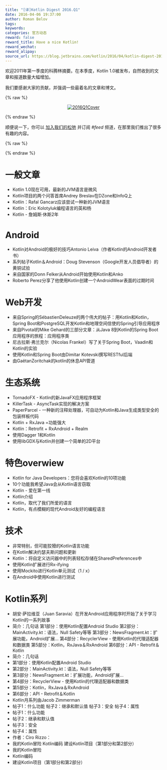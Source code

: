 ```yaml
---
title: "[译]Kotlin Digest 2016.Q1"
date: 2016-04-06 19:37:00
author: Roman Belov
tags:
keywords:
categories: 官方动态
reward: false
reward_title: Have a nice Kotlin!
reward_wechat:
reward_alipay:
source_url: https://blog.jetbrains.com/kotlin/2016/04/kotlin-digest-2016-q1/
---
```


欢迎2011年第一季度的科腾林摘要。在本季度，Kotlin 1.0被发布，自然收到的文章和报道数量大幅增加。

我们要感谢大家的贡献，并强调一些最着名的文章和博文。

{% raw %}
<p><center><a href="https://i0.wp.com/blog.jetbrains.com/kotlin/files/2016/04/2016Q1Cover.png" rel="attachment wp-att-3826"><img alt="2016Q1Cover" class="alignnone size-full wp-image-3826" data-recalc-dims="1" src="https://i0.wp.com/blog.jetbrains.com/kotlin/files/2016/04/2016Q1Cover.png?resize=640%2C320&amp;ssl=1"/></a></center></p>
{% endraw %}

顺便说一下，你可以 [加入我们的松弛](http://kotlinslackin.herokuapp.com/) 并订阅<em> #feed </em>频道，在那里我们推出了很多有趣的内容。

{% raw %}
<p><span id="more-3802"></span></p>
{% endraw %}

# 一般文章


* Kotlin 1.0现在可用，最新的JVM语言是微风
* Kotlin项目的两个问答首席Andrey Breslav在DZone和InfoQ上
* Kotlin：Rafal Gancarz应该尝试一种新的JVM语言
* Kotlin：Eric Kolotyluk编程语言的英和杨
* Kotlin - 詹姆斯·休斯2年

# Android


* Kotlin对Android的极好的技巧Antonio Leiva（作者Kotlin的Android开发者书）
* 系列帖子Kotlin＆Android：Doug Stevenson（Google开发人员倡导者）的黄铜试验
* 来自国家的Donn Felker从Android开始使用Kotlin和Anko
* Roberto Perez分享了他使用Kotlin创建一个AndroidWear表面的过期时间

# Web开发


* 来自Spring的SébastienDeleuze的两个伟大的帖子：用Kotlin和Kotlin，Spring Boot和PostgreSQL开发Kotlin和地理空间信使的Spring引导应用程序
* 来自Pivotal的Mike Gehard的三部分文章：从Java 8到Kotlin的Spring Boot应用程序的旅程：应用程序类
* 尼古拉斯·弗兰克尔（Nicolas Frankel）写了关于Spring Boot，Vaadin和Kotlin的实验
* 使用Kotlin和Spring Boot由Dimitar Kotevski撰写RESTful后端
* 由GaëtanZoritchak的kotlin的休息API管道

# 生态系统


* TornadoFX  -  Kotlin的新JavaFX应用程序框架
* KillerTask  -  AsyncTask实现的解决方案
* PaperParcel  - 一种新的注释处理器，可自动为Kotlin和Java生成类型安全的包装样板代码
* Kotlin + RxJava =功能强大
* Kotlin：Retrofit + RxAndroid + Realm
* 使用Dagger 1和Kotlin
* 使用libGDX与Kotlin并创建一个简单的2D平台

# 特色overwiew


* Kotlin for Java Developers：您将会喜欢Kotlin的10项功能
* 10个功能我希望Java会从Kotlin语言窃取
* Kotlin  - 爱在第一线
* Kotlin介绍
* Kotlin，取代了我们所爱的语言
* Kotlin，有点模糊的现代Android友好的编程语言

# 技术


* 非常特别，但可能狡猾的Kotlin语言功能
* 在Kotlin解决约瑟夫斯问题和更新
* Kotlin：将自定义访问器中的列表轻松存储在SharedPreferences中
* 使用Kotlin扩展进行Rx-ifying
* 使用Mockito进行Kotlin单元测试（1 / x）
* 在Android中使用Kotlin进行测试

# Kotlin系列


* 胡安·萨拉维亚（Juan Saravia）在开发Android应用程序时开始了关于学习Kotlin的一系列故事
* 简介：几句话
第1部分：使用Kotlin配置Android Studio
第2部分：MainActivity.kt：语法，Null Safety等等
第3部分：NewsFragment.kt：扩展功能，Android扩展...
第4部分：RecyclerView  - 使用Kotlin的代理适配器和数据类
第5部分：Kotlin，RxJava＆RxAndroid
第6部分：API  -  Retrofit＆Kotlin
* 简介：几句话
* 第1部分：使用Kotlin配置Android Studio
* 第2部分：MainActivity.kt：语法，Null Safety等等
* 第3部分：NewsFragment.kt：扩展功能，Android扩展...
* 第4部分：RecyclerView  - 使用Kotlin的代理适配器和数据类
* 第5部分：Kotlin，RxJava＆RxAndroid
* 第6部分：API  -  Retrofit＆Kotlin
* Kotlin月系列由Jacob Zimmerman
* 帖子1：什么功能
帖子2：继承和默认值
帖子3：安全
帖子4：属性
* 帖子1：什么功能
* 帖子2：继承和默认值
* 帖子3：安全
* 帖子4：属性
* 作者：Ciro Rizzo：
* 我的Kotlin冒险
Kotlin编码
建设Kotlin项目（第1部分和第2部分）
* 我的Kotlin冒险
* Kotlin编码
* 建设Kotlin项目（第1部分和第2部分）

